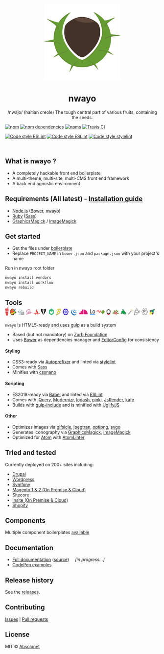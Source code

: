 <p align="center">
	<img src="https://github.com/absolunet/nwayo/raw/master/ressources/images/nwayo.png" width="250" height="250" alt="nwayo">
</p>
<h1 align="center"><strong>nwayo</strong></h1>
<p align="center">/nwajo/ (haitian creole) The tough central part of various fruits, containing the seeds.</p>

[![npm](https://img.shields.io/npm/v/@absolunet/nwayo-workflow.svg)](https://www.npmjs.com/package/@absolunet/nwayo-workflow)
[![npm dependencies](https://david-dm.org/absolunet/nwayo/status.svg?path=workflow)](https://david-dm.org/absolunet/nwayo?path=workflow)
[![npms](https://badges.npms.io/%40absolunet%2Fnwayo-workflow.svg)](https://npms.io/search?q=%40absolunet%2Fnwayo-workflow)
[![Travis CI](https://api.travis-ci.org/absolunet/nwayo.svg?branch=master)](https://travis-ci.org/absolunet/nwayo/builds)

[![Code style ESLint](https://img.shields.io/badge/code_style-ESLint_@absolunet/node-659d32.svg)](https://github.com/absolunet/eslint-config-node)
[![Code style ESLint](https://img.shields.io/badge/code_style-ESLint_@absolunet/nwayo-659d32.svg)](https://github.com/absolunet/eslint-config-nwayo)
[![Code style stylelint](https://img.shields.io/badge/code_style-stylelint_@absolunet/nwayo-659d32.svg)](https://github.com/absolunet/stylelint-config-nwayo)

<br>

## What is nwayo ?
- A completely hackable front end boilerplate
- A multi-theme, multi-site, multi-CMS front end framework
- A back end agnostic environment



## Requirements (All latest) - [Installation guide](docs/requirements)
- [Node.js](https://nodejs.org) ([Bower](https://bower.io), [nwayo](https://www.npmjs.com/package/@absolunet/nwayo-cli))
- [Ruby](https://www.ruby-lang.org) ([Sass](http://sass-lang.com))
- [GraphicsMagick](http://www.graphicsmagick.org) / [ImageMagick](https://www.imagemagick.org)



## Get started
 - Get the files under [boilerplate](boilerplate)
 - Replace `PROJECT_NAME` in `bower.json` and `package.json` with your project's name

Run in nwayo root folder
```shell
nwayo install vendors
nwayo install workflow
nwayo rebuild
```



## Tools &nbsp; <img src="https://github.com/absolunet/nwayo/raw/master/ressources/images/vendors.png" width="600" height="30" alt="nwayo vendors">
`nwayo` is HTML5-ready and uses [gulp](http://gulpjs.com) as a build system

- Based (but not mandatory) on [Zurb Foundation](https://foundation.zurb.com)
- Uses [Bower](https://bower.io) as dependencies manager and [EditorConfig](http://editorconfig.org) for consistency

#### Styling
- CSS3-ready via [Autoprefixer](https://github.com/postcss/autoprefixer) and linted via [stylelint](https://stylelint.io/)
- Comes with [Sass](http://sass-lang.com)
- Minifies with [cssnano](http://cssnano.co)

#### Scripting
- ES2018-ready via [Babel](https://babeljs.io) and linted via [ESLint](http://eslint.org)
- Comes with [jQuery](https://jquery.com), [Modernizr](https://modernizr.com), [lodash](https://lodash.com), [pinki](https://github.com/absolunet/pinki), [JsRender](https://www.jsviews.com), [kafe](http://absolunet.github.io/kafe)
- Builds with [gulp-include](https://www.npmjs.com/package/@absolunet/gulp-include) and is minified with [UglifyJS](http://lisperator.net/uglifyjs)

#### Other
- Optimizes images via [gifsicle](https://www.lcdf.org/gifsicle), [jpegtran](http://libjpeg-turbo.virtualgl.org), [optipng](http://optipng.sourceforge.net), [svgo](https://github.com/svg/svgo)
- Generates iconography via [GraphicsMagick](http://www.graphicsmagick.org), [ImageMagick](https://www.imagemagick.org)
- Optimized for [Atom](https://atom.io) with [AtomLinter](https://atomlinter.github.io)



## Tried and tested
Currently deployed on 200+ sites including:
- [Drupal](https://www.drupal.org)
- [Wordpress](https://wordpress.org)
- [Symfony](https://symfony.com)
- [Magento 1 & 2 (On Premise & Cloud)](https://magento.com)
- [Sitecore](https://www.sitecore.net)
- [Insite (On Premise & Cloud)](http://www.insitesoft.com)
- [Shopify](https://www.shopify.ca)

## Components
Multiple component boilerplates [available](https://github.com/absolunet/nwayo-components)

[//]: # (Doc)

## Documentation
- [Full documentation](https://absolunet.github.io/nwayo) ([source](docs))  &nbsp; &nbsp; _[in progress...]_
- [CodePen examples](https://codepen.io/collection/XJWozK/)

[//]: # (/Doc)

## Release history
See the [releases](https://github.com/absolunet/nwayo/releases).

## Contributing
[Issues](https://github.com/absolunet/nwayo/issues) | [Pull requests](https://github.com/absolunet/nwayo/pulls)

[//]: # (Doc)

## License
MIT © [Absolunet](https://absolunet.com)

[//]: # (/Doc)
